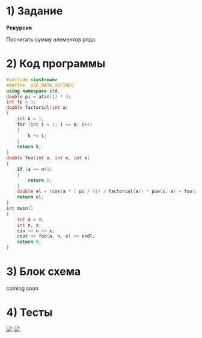 # 1) Задание
**Рекурсия** 

Посчитать cумму элементов ряда.

# 2) Код программы

```cpp
#include <iostream>
#define _USE_MATH_DEFINES
using namespace std;
double pi = atan(1) * 4;
int tp = 1;
double factorial(int a)
{
	int k = 1;
	for (int i = 1; i <= a; i++)
	{
		k *= i;
	}
	return k;
}
double foo(int a, int n, int x)
{
	if (a == n+1)
	{
		return 0;
	}
	double el = (cos(a * ( pi / 4)) / factorial(a)) * pow(x, a) + foo(a+1, n, x);
	return el;
}
int main()
{
	int a = 0;
	int n, x;
	cin >> n >> x;
	cout << foo(a, n, x) << endl;
	return 0;
}
```

# 3) Блок схема
coming soon
  
# 4) Тесты
<image src ="test1_fib.png">

<image src ="test2_fib.png">
